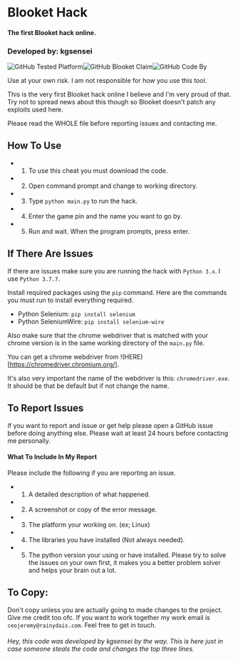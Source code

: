 # Blooket Hack
#### The first Blooket hack online.
### Developed by: kgsensei

![GitHub Tested Platform](https://img.shields.io/static/v1?label=Tested%20On&message=Windows&color=informational&style=for-the-badge)![GitHub Blooket Claim](https://img.shields.io/static/v1?label=First%20Ever&message=Blooket%20Cheat&color=informational&style=for-the-badge)![GitHub Code By](https://img.shields.io/static/v1?label=Code%20By:&message=kgsensei&color=informational&style=for-the-badge)

Use at your own risk. I am not responsible for how you use this tool.

This is the very first Blooket hack online I believe and I'm very proud of that. Try not to spread news about this though so Blooket doesn't patch any exploits used here.

Please read the WHOLE file before reporting issues and contacting me.

## How To Use
- 1. To use this cheat you must download the code.
- 2. Open command prompt and change to working directory.
- 3. Type `python main.py` to run the hack.
- 4. Enter the game pin and the name you want to go by.
- 5. Run and wait. When the program prompts, press enter.

## If There Are Issues
If there are issues make sure you are running the hack with `Python 3.x`. I use `Python 3.7.7`.

Install required packages using the `pip` command. Here are the commands you must run to install everything required.
- Python Selenium: `pip install selenium`
- Python SeleniumWire: `pip install selenium-wire`

Also make sure that the chrome webdriver that is matched with your chrome version is in the same working directory of the `main.py` file.

You can get a chrome webdriver from !(HERE)[https://chromedriver.chromium.org/].

It's also very important the name of the webdriver is this: `chromedriver.exe`. It should be that be default but if not change the name.

## To Report Issues
If you want to report and issue or get help please open a GitHub issue before doing anything else. Please wait at least 24 hours before contacting me personally.

#### What To Include In My Report
Please include the following if you are reporting an issue.
- 1. A detailed description of what happened.
- 2. A screenshot or copy of the error message.
- 3. The platform your working on. (ex; Linux)
- 4. The libraries you have installed (Not always needed).
- 5. The python version your using or have installed.
Please try to solve the issues on your own first, it makes you a better problem solver and helps your brain out a lot.

## To Copy:
Don't copy unless you are actually going to made changes to the project. Give me credit too ofc.
If you want to work together my work email is `ceojeremy@rainydais.com`. Feel free to get in touch.



###### Hey, this code was developed by kgsensei by the way. This is here just in case someone steals the code and changes the top three lines.

